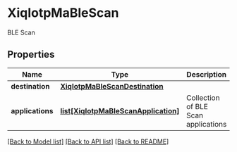 # XiqIotpMaBleScan

BLE Scan
## Properties
Name | Type | Description | Notes
------------ | ------------- | ------------- | -------------
**destination** | [**XiqIotpMaBleScanDestination**](XiqIotpMaBleScanDestination.md) |  | [optional] 
**applications** | [**list[XiqIotpMaBleScanApplication]**](XiqIotpMaBleScanApplication.md) | Collection of BLE Scan applications | [optional] 

[[Back to Model list]](../README.md#documentation-for-models) [[Back to API list]](../README.md#documentation-for-api-endpoints) [[Back to README]](../README.md)


